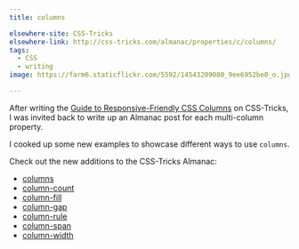 ```yaml
---
title: columns

elsewhere-site: CSS-Tricks
elsewhere-link: http://css-tricks.com/almanac/properties/c/columns/
tags:
  - CSS
  - writing
image: https://farm6.staticflickr.com/5592/14543209080_9ee6952be0_o.jpg

---
```


After writing the [Guide to Responsive-Friendly CSS Columns](http://css-tricks.com/guide-responsive-friendly-css-columns/) on CSS-Tricks, I was invited back to write up an Almanac post for each multi-column property.

I cooked up some new examples to showcase different ways to use `columns`.

Check out the new additions to the CSS-Tricks Almanac:

- [columns](http://css-tricks.com/almanac/properties/c/columns)
- [column-count](http://css-tricks.com/almanac/properties/c/column-count)
- [column-fill](http://css-tricks.com/almanac/properties/c/column-fill)
- [column-gap](http://css-tricks.com/almanac/properties/c/column-gap)
- [column-rule](http://css-tricks.com/almanac/properties/c/column-rule)
- [column-span](http://css-tricks.com/almanac/properties/c/column-span)
- [column-width](http://css-tricks.com/almanac/properties/c/column-width)
